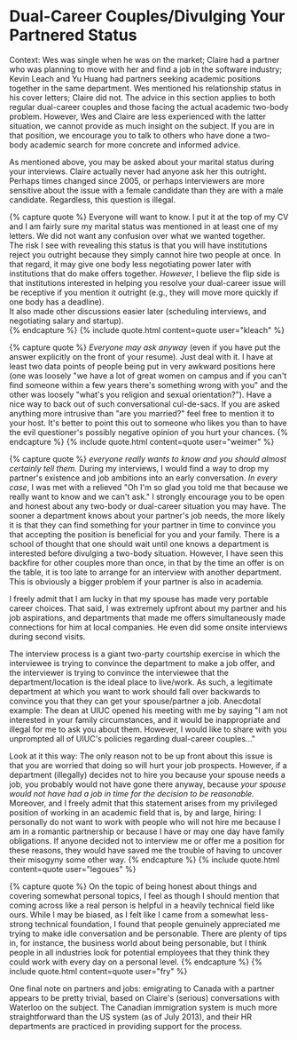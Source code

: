# Dual-Career Couples/Divulging Your Partnered Status

Context: Wes was single when he was on the market; Claire had a partner who was
planning to move with her and find a job in the software industry; Kevin
Leach and Yu Huang had partners seeking academic positions together in
the same department.  Wes
mentioned his relationship status in his cover letters; Claire did not.  The
advice in this section applies to both regular dual-career couples and those
facing the actual academic two-body problem. However, Wes and Claire are less experienced
with the latter situation, we cannot provide as much insight on the subject.  If
you are in that position, we encourage you to talk to others who have done a
two-body academic search for more concrete and informed advice.

As mentioned above, you may be asked about your marital status during your
interviews.  Claire actually never had anyone ask her this outright. Perhaps
times changed since 2005, or perhaps interviewers are more sensitive about the
issue with a female candidate than they are with a male candidate.  Regardless,
this question is illegal. 

{% capture quote %}
Everyone will want to know.  I put it at the top of my CV and I am
fairly sure my marital status was mentioned in at least one of my
letters.  We did not want any confusion over what we wanted together.  
The risk I see with revealing this status is that you will have
institutions reject you outright because they simply cannot hire two
people at once.   In that regard, it may give one body less negotiating
power later with institutions that do make offers together.  *However*,
I believe the flip side is that institutions interested in helping you
resolve your dual-career issue will be receptive if you mention it
outright (e.g., they will move more quickly if one body has a deadline).  
It also made other discussions easier later (scheduling
interviews, and negotiating salary and startup).  
{% endcapture %}
{% include quote.html content=quote user="kleach" %}

{% capture quote %}
*Everyone may ask anyway* (even if you have put the answer
explicitly on the front of your resume). Just deal with it. I have at least two
data points of people being put in very awkward positions here (one was loosely
"we have a lot of great women on campus and if you can't find someone within a
few years there's something wrong with you" and the other was loosely "what's
you religion and sexual orientation?"). Have a nice way to back out of such
conversational cul-de-sacs. If you are asked anything more intrusive than "are
you married?"  feel free to mention it to your host. It's better to point this
out to someone who likes you than to have the evil questioner's possibly
negative opinion of you hurt your chances.
{% endcapture %}
{% include quote.html content=quote user="weimer" %}

{% capture quote %}
*everyone really wants to know and you should
almost certainly tell them.*  During my interviews, I would
find a way to drop my partner's existence and job ambitions into an early
conversation. *In every case*, I was met with a relieved "Oh I'm so glad
you told me that because we really want to know and we can't ask."  I strongly
encourage you to be open and honest about any two-body or dual-career situation
you may have.  The sooner a department knows about your partner's job needs, the
more likely it is that they can find something for your partner in time to
convince you that accepting the position is beneficial for you and your family.
There is a school of thought that one should wait until one knows a department
is interested before divulging a two-body situation.  However, I have seen this
backfire for other couples more than once, in that by the time an offer is on
the table, it is too late to arrange for an interview with another department.
This is obviously a bigger problem if your partner is also in academia.

I freely admit that I am lucky in that my spouse has made very portable career
choices.  That said, I was extremely upfront about my partner and his job
aspirations, and departments that made me offers simultaneously made connections
for him at local companies.  He even did some onsite interviews during second
visits.

The interview process is a giant two-party courtship exercise in which the
interviewee is trying to convince the department to make a job offer, and the
interviewer is trying to convince the interviewee that the department/location
is the ideal place to live/work.  As such, a legitimate department at which you
want to work should fall over backwards to convince you that they can get your
spouse/partner a job.  Anecdotal example: The dean at UIUC opened his meeting
with me by saying "I am not interested in your family circumstances, and it
would be inappropriate and illegal for me to ask you about them.  However, I
would like to share with you unprompted all of UIUC's policies regarding
dual-career couples..."

Look at it this way: The only reason not to be up front about this issue is that
you are worried that doing so will hurt your job prospects.  However, if a
department (illegally) decides not to hire you because your spouse needs a job,
you probably would not have gone there anyway, because
*your spouse would not have had a job in time for the decision to be
reasonable.* Moreover, and I freely admit that this statement arises from my
privileged position of working in an academic field that is, by and large,
hiring: I personally do not want to work with people who will not hire me
because I am in a romantic partnership or because I have or may one day have
family obligations. If anyone decided not to interview me or offer me a
position for these reasons, they would have saved me the trouble of having to
uncover their misogyny some other way.
{% endcapture %}
{% include quote.html content=quote user="legoues" %}

{% capture quote %}
On the topic of being honest about things and covering somewhat personal topics,
I feel as though I should mention that coming across like a real person is
helpful in a heavily technical field like ours.  While I may be biased, as I
felt like I came from a somewhat less-strong technical foundation, I found that
people genuinely appreciated me trying to make idle conversation and be
personable.  There are plenty of tips in, for instance, the business world about
being personable, but I think people in all industries look for potential
employees that they think they could work with every day on a personal level.
{% endcapture %}
{% include quote.html content=quote user="fry" %}

One final note on partners and jobs: emigrating to Canada with a partner appears
to be pretty trivial, based on Claire's (serious) conversations with Waterloo on
the subject.  The Canadian immigration system is much more straightforward than
the US system (as of July 2013), and their HR departments are practiced in
providing support for the process.
